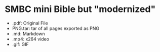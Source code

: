 # SMBC mini Bible but "modernized"
 - .pdf: Original File
 - PNG.tar: tar of all pages exported as PNG
 - .md: Markdown
 - .mp4: x264 video
 - .gif: GIF